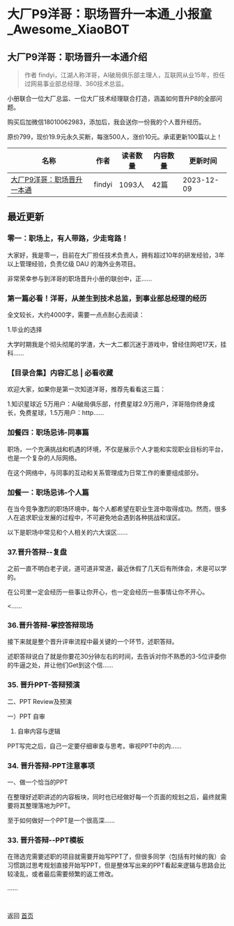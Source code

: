 # 大厂P9洋哥：职场晋升一本通_小报童_Awesome_XiaoBOT

## 大厂P9洋哥：职场晋升一本通介绍
> 作者 findyi，江湖人称洋哥，AI破局俱乐部主理人，互联网从业15年，担任过网易事业部总经理、360技术总监。    
    
小册联合一位大厂总监、一位大厂技术经理联合打造，涵盖如何晋升P8的全部问题。    
    
购买后加微信18010062983，添加后，我会送你一份我的个人晋升经历。    
    
原价799，现价19.9元永久买断，每涨500人，涨价10元。承诺更新100篇以上！  
  


|名称|作者|读者数量|内容数量|更新时间|
|---|---|---|---|---|
|[大厂P9洋哥：职场晋升一本通](https://xiaobot.net/p/1000036?refer=0b133df9-27dc-423b-8101-639049001c13)|findyi|1093人|42篇|2023-12-09|

## 最近更新
### 零一：职场上，有人带路，少走弯路！

大家好，我是零一，目前在大厂担任技术负责人，拥有超过10年的研发经验，3年以上管理经验，负责亿级 DAU 的海外业务项目。

非常荣幸参与到洋哥的职场晋升小册的联创中，正......

### 第一篇必看！洋哥，从差生到技术总监，到事业部总经理的经历

全文较长，大约4000字，需要一点点耐心去阅读：

1.毕业的选择

大学时期我是个彻头彻尾的学渣，大一大二都沉迷于游戏中，曾经住网吧17天，挂科......

### 【目录合集】内容汇总 | 必看收藏

欢迎大家，如果你是第一次知道洋哥，推荐先看看这三篇：

1.知识星球近 5万用户：AI破局俱乐部，付费星球2.9万用户，洋哥陪你终身成长，免费星球，1.5万用户：http......

### 加餐四：职场忌讳-同事篇

职场，一个充满挑战和机遇的环境，不仅是展示个人才能和实现职业目标的平台，也是一个复杂的人际网络。

在这个网络中，与同事的互动和关系管理成为日常工作的重要组成部分。

### 加餐一：职场忌讳-个人篇

在当今竞争激烈的职场环境中，每个人都希望在职业生涯中取得成功。然而，很多人在追求职业发展的过程中，不可避免地会遇到各种挑战和误区。

以下是职场中常见和个人相关的六大误区......

### 37.晋升答辩--复盘

之前一直不明白老子说，道可道非常道，最近休假了几天后有所体会，术是可以学的。

在公司里一定会经历一些事让你开心，也一定会经历一些事情让你不开心。

<......

### 36.晋升答辩-掌控答辩现场

接下来就是整个晋升评审流程中最关键的一个环节，述职答辩。

述职答辩说白了就是你要花30分钟左右的时间，去告诉对你不熟悉的3-5位评委你的牛逼之处，并让他们Get到这个信......

### 35\. 晋升PPT-答辩预演

二、PPT Review及预演

一）PPT 自审

1) 自审内容与逻辑

PPT写完之后，自己一定要仔细审查与思考。审视PPT中的内......

### 34\. 晋升答辩-PPT注意事项

一、做一个恰当的PPT

在整理好述职讲述的内容板块，同时也已经做好每一个页面的规划之后，最终就需要将其整理落地为PPT。

至于如何做好一个PPT是一个很高深......

### 33\. 晋升答辩--PPT模板

在筛选完需要述职的项目就需要开始写PPT了，但很多同学（包括有时候的我）会习惯跳过思考规划直接开始写PPT，但是整体写出来的PPT看起来逻辑与思路会比较凌乱，或者最后需要频繁的返工修改。

......


<a href="https://github.com/Reno9527/awesome-xiaobot" style="color: white; text-decoration: none;">awesome-xiaobot</a>

返回 [首页](../README.md)
